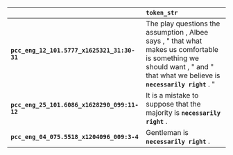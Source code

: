|                                              | `token_str`                                                                                                                                                                   |
|:---------------------------------------------|:------------------------------------------------------------------------------------------------------------------------------------------------------------------------------|
| **`pcc_eng_12_101.5777_x1625321_31:30-31`**  | The play questions the assumption , Albee says , " that what makes us comfortable is something we should want , " and " that what we believe is __``necessarily right``__ . " |
| **`pcc_eng_25_101.6086_x1628290_099:11-12`** | It is a mistake to suppose that the majority is __``necessarily right``__ .                                                                                                   |
| **`pcc_eng_04_075.5518_x1204096_009:3-4`**   | Gentleman is __``necessarily right``__ .                                                                                                                                      |